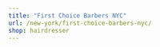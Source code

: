```yaml
---
title: "First Choice Barbers NYC"
url: /new-york/first-choice-barbers-nyc/
shop: hairdresser
---
```

